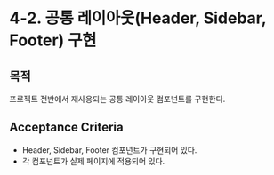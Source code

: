 # 4-2. 공통 레이아웃(Header, Sidebar, Footer) 구현

## 목적
프로젝트 전반에서 재사용되는 공통 레이아웃 컴포넌트를 구현한다.

## Acceptance Criteria
- Header, Sidebar, Footer 컴포넌트가 구현되어 있다.
- 각 컴포넌트가 실제 페이지에 적용되어 있다.
